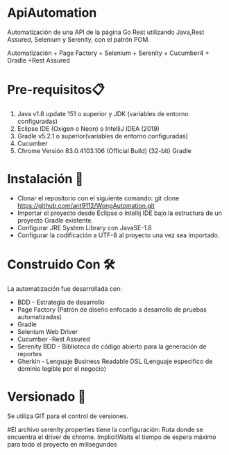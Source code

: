 # ApiAutomation
Automatización de una API de la página Go Rest utilizando Java,Rest Assured, Selenium y Serenity, con el patrón POM.

Automatización + Page Factory + Selenium + Serenity + Cucumber4 + Gradle +Rest Assured

# Pre-requisitos📋
1.   Java v1.8 update 151 o superior y JDK (variables de entorno configuradas)
2.   Eclipse IDE (Oxigen o Neon) o IntelliJ IDEA (2019)
3.   Gradle v5.2.1 o superior(variables de entorno configuradas)
4.   Cucumber
5.   Chrome Versión 83.0.4103.106 (Official Build) (32-bit) Gradle
 

# Instalación 🔧
- Clonar el repositorio con el siguiente comando: git clone https://github.com/ant9112/WongAutomation.git
- Importar el proyecto desde Eclipse o Intellij IDE bajo la estructura de un proyecto Gradle existente.
- Configurar JRE System Library con JavaSE-1.8
- Configurar la codificación a UTF-8 al proyecto una vez sea importado.

# Construido Con 🛠️
La automatización fue desarrollada con:
- BDD - Estrategia de desarrollo
- Page Factory (Patrón de diseño enfocado a desarrollo de pruebas automatizadas)
- Gradle
- Selenium Web Driver
- Cucumber
-Rest Assured
- Serenity BDD - Biblioteca de código abierto para la generación de reportes
- Gherkin - Lenguaje Business Readable DSL (Lenguaje especifico de dominio legible por el negocio)

# Versionado 📌
Se utiliza GIT para el control de versiones.

#El archivo serenity.properties tiene la configuración:
Ruta donde se encuentra el driver de chrome. 
ImplicitWaits el tiempo de espera máximo para todo el proyecto en milisegundos
